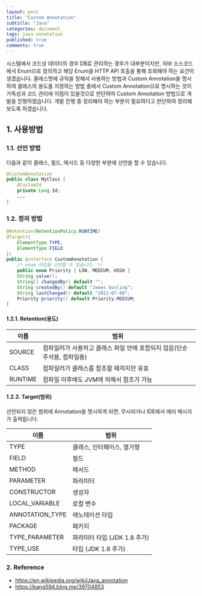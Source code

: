 ```yaml
---
layout: post
title: "Custom Annotation"
subtitle: "Java"
categories: document
tags: java annotation
published: true
comments: true
---
```




시스템에서 코드성 데이터의 경우 DB로 관리하는 경우가 대부분이지만, 자바 소스코드에서 Enum으로 정의하고 해당 Enum을 HTTP API 호출을 통해 조회해야 하는 요건이 생겼습니다. 클래스명에 규칙을 정해서 사용하는 방법과 Custom Annotation을 명시하여 클래스의 용도를 지정하는 방법 중에서 Custom Annotation으로 명시하는 것이 가독성과 코드 관리에 이점이 있을것으로 판단하여 Custom Annotation 방법으로 개발을 진행하였습니다. 개발 진행 중 정리해야 하는 부분이 필요하다고 판단하여 정리해 보도록 하겠습니다.



## 1. 사용방법

### 1.1. 선언 방법

다음과 같이 클래스, 필드, 메서드 등 다양한 부분에 선언을 할 수 있습니다.

```java
@CustomAnnotation
public class MyClass {
    @CustomId
    private Long Id;
    ...
}
```



### 1.2. 정의 방법

```java
@Retention(RetentionPolicy.RUNTIME)
@Target({
    ElementType.TYPE,
    ElementType.FIELD
})
public @interface CustomAnnotation {
    /* enum 타입을 선언할 수 있습니다. */
    public enum Priority { LOW, MEDIUM, HIGH }
    String value();
    String[] changedBy() default "";
    String createdBy() default "James Gosling";
    String lastChanged() default "2011-07-08";
    Priority priority() default Priority.MEDIUM;
}
```



#### 1.2.1. Retention(용도)

| 이름    | 범위                                                         |
| ------- | ------------------------------------------------------------ |
| SOURCE  | 컴파일러가 사용하고 클래스 파일 안에 포함되지 않음(단순 주석용, 컴파일용) |
| CLASS   | 컴파일러가 클래스를 참조할 때까지만 유효                     |
| RUNTIME | 컴파일 이후에도 JVM에 의해서 참조가 가능                     |

#### 1.2.2. Target(범위)

선언되지 않은 범위에 Annotation을 명시하게 되면, 무시되거나 IDE에서 에러 메시지가 출력됩니다.

| 이름            | 범위                         |
| --------------- | ---------------------------- |
| TYPE            | 클래스, 인터페이스, 열거형   |
| FIELD           | 필드                         |
| METHOD          | 메서드                       |
| PARAMETER       | 파라미터                     |
| CONSTRUCTOR     | 생성자                       |
| LOCAL_VARIABLE  | 로컬 변수                    |
| ANNOTATION_TYPE | 애노테이션 타입              |
| PACKAGE         | 패키지                       |
| TYPE_PARAMETER  | 파라미터 타입 (JDK 1.8 추가) |
| TYPE_USE        | 타입 (JDK 1.8 추가)          |



### 2. Reference

- https://en.wikipedia.org/wiki/Java_annotation
- https://kang594.blog.me/39704853